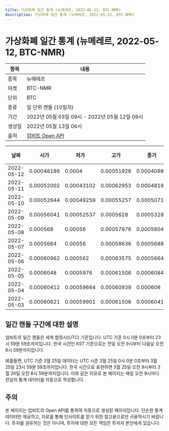 ```yaml
---
title: 가상화폐 일간 통계 (뉴메레르, 2022-05-12, BTC-NMR)
description: 가상화폐 일간 통계 (뉴메레르, 2022-05-12, BTC-NMR)
---
```



가상화폐 일간 통계 (뉴메레르, 2022-05-12, BTC-NMR)
===

|항목|내용|
|--|--|
|종목|뉴메레르|
|마켓|BTC-NMR|
|단위|BTC|
|종류|일 단위 캔들 (10일치)|
|기간|2022년 05월 03일 09시 - 2022년 05월 12일 09시|
|생성일|2022년 05월 13일 06시|
|출처|[업비트 Open API](https://docs.upbit.com)|


|날짜|시가|저가|고가|종가|비고|
|--|--|--|--|--|--|
|2022-05-12|0.00048186|0.0004|0.00051926|0.00040986|    |
|2022-05-11|0.00052002|0.00043102|0.00062953|0.00048185|    |
|2022-05-10|0.00052644|0.00049259|0.00055257|0.00050718|    |
|2022-05-09|0.00056041|0.00052537|0.0005628|0.00053286|    |
|2022-05-08|0.000568|0.00056|0.00057976|0.0005604|    |
|2022-05-07|0.0005664|0.00056|0.00058636|0.00056881|    |
|2022-05-06|0.00060962|0.000562|0.00063575|0.0005664|    |
|2022-05-05|0.0006048|0.0005976|0.00061506|0.0006084|    |
|2022-05-04|0.00060412|0.00059664|0.00060939|0.000606|    |
|2022-05-03|0.00060621|0.00059901|0.00061506|0.00060411|    |


일간 캔들 구간에 대한 설명
---


업비트의 일간 캔들은 세계 협정시(UTC) 기준입니다. 
UTC 기준 0시 0분 0초부터 23시 59분 59초까지입니다. 
한국 시간인 KST 기준으로는 전일 오전 9시부터 다음날 오전 8시 59분까지입니다. 


예를들면, UTC 기준 3월 25일 데이터는 UTC 시준 3월 25일 0시 0분 0초부터 3월 25일 23시 59분 59초까지입니다. 
한국 시간으로 표현하면 3월 25일 오전 9시부터 3월 26일 오전 8시 59분까지입니다. 
이와 같은 이유로 본 페이지는 매일 오전 9시마다 전날의 통계 데이터를 자동으로 작성합니다. 


주의
---


본 페이지는 업비트의 Open API를 통하여 자동으로 생성된 페이지입니다. 
단순한 통계 데이터만 제공하고, 자료를 통해 인사이트를 얻기 위한 참고용으로만 사용하시기 바랍니다. 
투자를 권유하는 것은 아니며, 투자에 대한 모든 책임은 투자자 본인에게 있습니다. 
